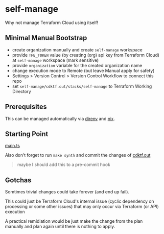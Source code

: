 # self-manage
Why not manage Terraform Cloud using itself!

## Minimal Manual Bootstrap
- create organization manually and create `self-manage` workspace
- provide `TFE_TOKEN` value (by creating (org) api key from Terraform Cloud) at `self-manage` workspace (mark sensitive)
- provide `organization` variable for the created organization name
- change execution mode to Remote (but leave Manual apply for safety)
- Settings > Version Control > Version Control Workflow to connect this repo
- set `self-manage/cdktf.out/stacks/self-manage` to Terraform Working Directory

## Prerequisites

This can be managed automatically via [direnv](../.envrc) and [nix](../shell.nix).

## Starting Point
[main.ts](./main.ts)

Also don't forget to run `make synth` and commit the changes of [cdktf.out](./cdktf.out)
> maybe I should add this to a pre-commit hook

## Gotchas
Somtimes trivial changes could take forever (and end up fail).

This could just be Terraform Cloud's internal issue (cyclic dependency on processing or some other issues) that may only occur via Terraform (or API) execution

A practical remidiation would be just make the change from the plan manually and plan again until there is nothing to apply.
